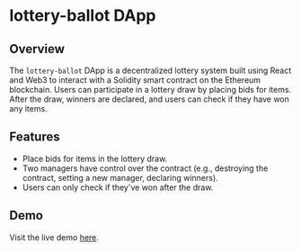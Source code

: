 # lottery-ballot DApp

## Overview

The `lottery-ballot` DApp is a decentralized lottery system built using React and Web3 to interact with a Solidity smart contract on the Ethereum blockchain. 
Users can participate in a lottery draw by placing bids for items. After the draw, winners are declared, and users can check if they have won any items.

## Features

- Place bids for items in the lottery draw.
- Two managers have control over the contract (e.g., destroying the contract, setting a new manager, declaring winners).
- Users can only check if they've won after the draw.

## Demo

Visit the live demo [here](https://altiparmakis.github.io/my-Lottery-DApp/).


